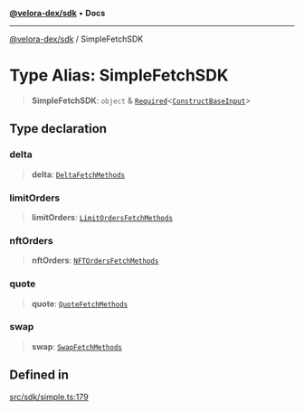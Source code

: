 [**@velora-dex/sdk**](../README.md) • **Docs**

***

[@velora-dex/sdk](../globals.md) / SimpleFetchSDK

# Type Alias: SimpleFetchSDK

> **SimpleFetchSDK**: `object` & [`Required`](../-internal-/type-aliases/Required.md)\<[`ConstructBaseInput`](../-internal-/interfaces/ConstructBaseInput.md)\>

## Type declaration

### delta

> **delta**: [`DeltaFetchMethods`](../-internal-/type-aliases/DeltaFetchMethods.md)

### limitOrders

> **limitOrders**: [`LimitOrdersFetchMethods`](../-internal-/type-aliases/LimitOrdersFetchMethods.md)

### nftOrders

> **nftOrders**: [`NFTOrdersFetchMethods`](../-internal-/type-aliases/NFTOrdersFetchMethods.md)

### quote

> **quote**: [`QuoteFetchMethods`](../-internal-/type-aliases/QuoteFetchMethods.md)

### swap

> **swap**: [`SwapFetchMethods`](../-internal-/type-aliases/SwapFetchMethods.md)

## Defined in

[src/sdk/simple.ts:179](https://github.com/paraswap/paraswap-sdk/blob/master/src/sdk/simple.ts#L179)
